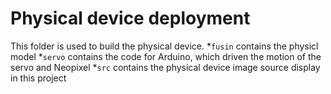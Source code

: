 # Physical device deployment
This folder is used to build the physical device.
*`fusin` contains the physicl model
*`servo` contains the code for Arduino, which driven the motion of the servo and Neopixel
*`src` contains the physical device image source display in this project
